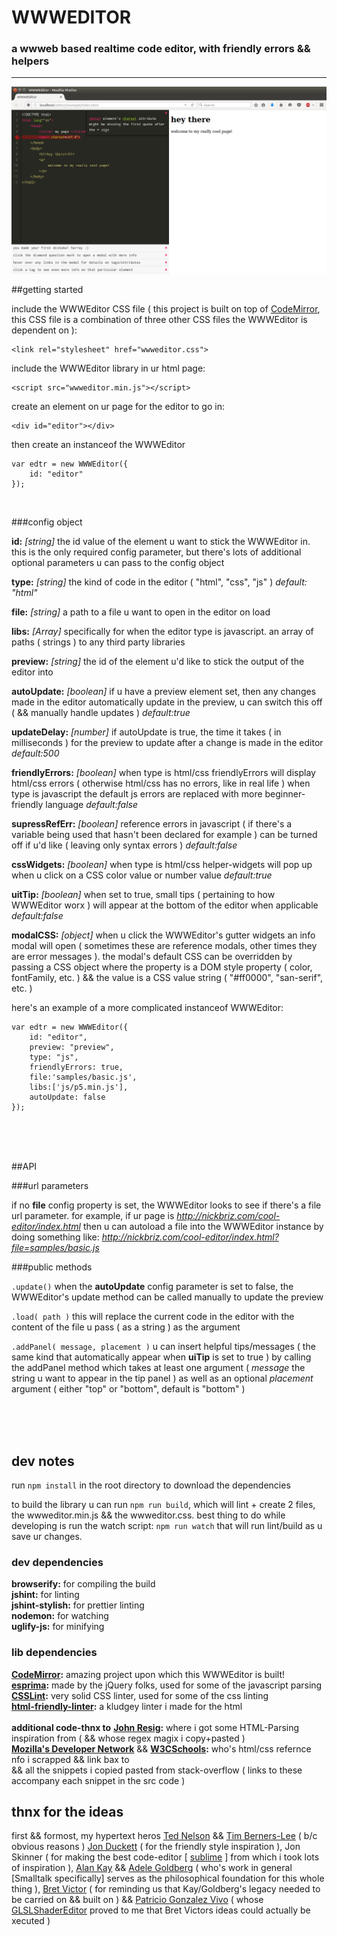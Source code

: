 # WWWEDITOR
### a wwweb based realtime code editor, with friendly errors && helpers

----------

![WWWEditor in action](/notes/screenshot.png)

##getting started

include the WWWEditor CSS file ( this project is built on top of [CodeMirror](http://codemirror.net/), this CSS file is a combination of three other CSS files the WWWEditor is dependent on ):

    <link rel="stylesheet" href="wwweditor.css">

include the WWWEditor library in ur html page:

    <script src="wwweditor.min.js"></script>

create an element on ur page for the editor to go in:

    <div id="editor"></div>

then create an instanceof the WWWEditor

	var edtr = new WWWEditor({
		id: "editor"
	});

<br>

###config object

**id:** *[string]* the id value of the element u want to stick the WWWEditor in. this is the only required config parameter, but there's lots of additional optional parameters u can pass to the config object

**type:** *[string]* the kind of code in the editor ( "html", "css", "js" ) *default: "html"*

**file:** *[string]* a path to a file u want to open in the editor on load

**libs:** *[Array]* specifically for when the editor type is javascript. an array of paths ( strings ) to any  third party libraries

**preview:** *[string]* the id of the element u'd like to stick the output of the editor into

**autoUpdate:** *[boolean]* if u have a preview element set, then any changes made in the editor automatically update in the preview, u can switch this off ( && manually handle updates ) *default:true*

**updateDelay:** *[number]* if autoUpdate is true, the time it takes ( in milliseconds ) for the preview to update after a change is made in the editor *default:500*

**friendlyErrors:** *[boolean]* when type is html/css friendlyErrors will display html/css errors ( otherwise html/css has no errors, like in real life ) when type is javascript the default js errors are replaced with more beginner-friendly language *default:false*

**supressRefErr:** *[boolean]* reference errors in javascript ( if there's a variable being used that hasn't been declared for example ) can be turned off if u'd like ( leaving only syntax errors ) *default:false*

**cssWidgets:** *[boolean]* when type is html/css helper-widgets will pop up when u click on a CSS color value or number value *default:true*

**uitTip:** *[boolean]* when set to true, small tips ( pertaining to how WWWEditor worx ) will appear at the bottom of the editor when applicable *default:false*

**modalCSS:** *[object]* when u click the WWWEditor's gutter widgets an info modal will open ( sometimes these are reference modals, other times they are error messages ). the modal's default CSS can be overridden by passing a CSS object where the property is a DOM style property ( color, fontFamily, etc. ) && the value is a CSS value string ( "#ff0000", "san-serif", etc. )

here's an example of a more complicated instanceof WWWEditor:

	
	var edtr = new WWWEditor({
		id: "editor",
		preview: "preview",
		type: "js",
		friendlyErrors: true,
		file:'samples/basic.js',
		libs:['js/p5.min.js'],
		autoUpdate: false
	});


<br><br><br>

##API

###url parameters

if no **file** config property is set, the WWWEditor looks to see if there's a file url parameter. for example, if ur page is *http://nickbriz.com/cool-editor/index.html* then u can autoload a file into the WWWEditor instance by doing something like: *http://nickbriz.com/cool-editor/index.html?file=samples/basic.js* 

###public methods

`.update()` when the **autoUpdate** config parameter is set to false, the WWWEditor's update method can be called manually to update the preview

`.load( path )` this will replace the current code in the editor with the content of the file u pass ( as a string ) as the argument

`.addPanel( message, placement )` u can insert helpful tips/messages ( the same kind that  automatically appear when **uiTip** is set to true ) by calling the addPanel method which takes at least one argument ( *message* the string u want to appear in the tip panel ) as well as an optional *placement* argument ( either "top" or "bottom", default is "bottom" )


<br><br><br>


## dev notes
run `npm install` in the root directory to download the dependencies 

to build the library u can run `npm run build`, which will lint + create 2 files, the wwweditor.min.js && the wwweditor.css. best thing to do while developing is run the watch script: `npm run watch`
that will run lint/build as u save ur changes. 


### dev dependencies

**browserify:** for compiling the build<br>
**jshint:** for linting<br>
**jshint-stylish:** for prettier linting <br>
**nodemon:** for watching <br>
**uglify-js:** for minifying <br>

### lib dependencies

**[CodeMirror](http://codemirror.net/):** amazing project upon which this WWWEditor is built!<br>
**[esprima](http://esprima.org/):** made by the jQuery folks, used for some of the javascript parsing<br>
**[CSSLint](http://csslint.net/):** very solid CSS linter, used for some of the css linting<br>
**[html-friendly-linter](https://github.com/nbriz/html-friendly-linter):** a kludgey linter i made for the html<br>
<br>
**additional code-thnx to**
**[John Resig](http://ejohn.org/):** where i got some HTML-Parsing inspiration from ( && whose regex magix i copy+pasted )<br>
**[Mozilla's Developer Network](https://developer.mozilla.org/en-US/docs/Web/HTML)** && **[W3CSchools](http://www.w3schools.com/):** who's html/css refernce nfo i scrapped && link bax to <br>
&& all the snippets i copied pasted from stack-overflow ( links to these accompany each snippet in the src code ) <br>


## thnx for the ideas
first && formost, my hypertext heros [Ted Nelson](http://ted.hyperland.com/) && [Tim Berners-Lee](https://www.w3.org/People/Berners-Lee/) ( b/c obvious reasons ) [Jon Duckett](http://www.htmlandcssbook.com/) ( for the friendly style inspiration ), Jon Skinner ( for making the best code-editor [ [sublime](http://www.sublimetext.com/) ] from which i took lots of inspiration ), [Alan Kay](https://en.wikipedia.org/wiki/Alan_Kay) && [Adele Goldberg](https://en.wikipedia.org/wiki/Adele_Goldberg_%28computer_scientist%29) ( who's work in general [Smalltalk specifically] serves as the philosophical foundation for this whole thing ), [Bret Victor](http://worrydream.com/LearnableProgramming/) ( for reminding us that Kay/Goldberg's legacy needed to be carried on && built on ) && [Patricio Gonzalez Vivo](http://www.patriciogonzalezvivo.com/about.php) ( whose [GLSLShaderEditor](https://github.com/patriciogonzalezvivo/glslEditor) proved to me that Bret Victors ideas could actually be xecuted )









